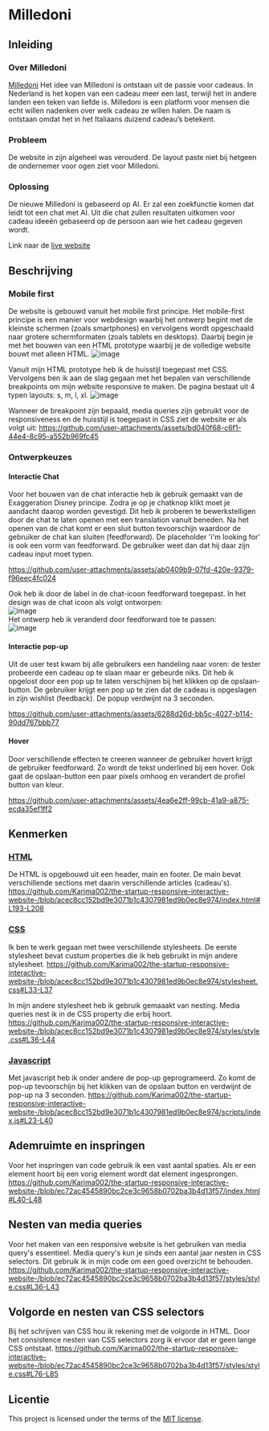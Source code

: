 # Milledoni

## Inleiding
### Over Milledoni
[Milledoni]([URL](https://milledoni.nl/)) Het idee van Milledoni is ontstaan uit de passie voor cadeaus. In Nederland is het kopen van een cadeau meer een last, terwijl het in andere landen een teken van liefde is. Milledoni is een platform voor mensen die echt willen nadenken over welk cadeau ze willen halen. De naam is ontstaan omdat het in het Italiaans duizend cadeau’s betekent.

### Probleem
De website in zijn algeheel was verouderd. De layout paste niet bij hetgeen de ondernemer voor ogen ziet voor Milledoni.


### Oplossing
De nieuwe Milledoni is gebaseerd op AI. Er zal een zoekfunctie komen dat leidt tot een chat met AI. Uit die chat zullen resultaten uitkomen voor cadeau ideeën gebaseerd op de persoon aan wie het cadeau gegeven wordt.

Link naar de [live website](https://karima002.github.io/the-startup-responsive-interactive-website-/)


## Beschrijving

### Mobile first
De website is gebouwd vanuit het mobile first principe. Het mobile-first principe is een manier voor webdesign waarbij het ontwerp begint met de kleinste schermen (zoals smartphones) en vervolgens wordt opgeschaald naar grotere schermformaten (zoals tablets en desktops). Daarbij begin je met het bouwen van een HTML prototype waarbij je de volledige website bouwt met alleen HTML.
![image](https://github.com/user-attachments/assets/b3bc2bb8-851d-4011-af0f-2dfab359a60d)

Vanuit mijn HTML prototype heb ik de huisstijl toegepast met CSS. Vervolgens ben ik aan de slag gegaan met het bepalen van verschillende breakpoints om mijn website responsive te maken. De pagina bestaat uit 4 typen layouts: s, m, l, xl.
![image](https://github.com/user-attachments/assets/e89b94e0-299f-408a-a840-ad786e01e5af)

Wanneer de breakpoint zijn bepaald, media queries zijn gebruikt voor de responsiveness en de huisstijl is toegepast in CSS ziet de website er als volgt uit:
https://github.com/user-attachments/assets/bd040f68-c6f1-44e4-8c95-a552b969fc45

### Ontwerpkeuzes

#### Interactie Chat
Voor het bouwen van de chat interactie heb ik gebruik gemaakt van de Exaggeration Disney principe. Zodra je op je chatknop klikt moet je aandacht daarop worden gevestigd. Dit heb ik proberen te bewerkstelligen door de chat te laten openen met een translation vanuit beneden. Na het openen van de chat komt er een sluit button tevoorschijn waardoor de gebruiker de chat kan sluiten (feedforward). De placeholder 'i'm looking for' is ook een vorm van feedforward. De gebruiker weet dan dat hij daar zijn cadeau input moet typen.


https://github.com/user-attachments/assets/ab0409b9-07fd-420e-9379-f96eec4fc024



Ook heb ik door de label in de chat-icoon feedforward toegepast. In het design was de chat icoon als volgt ontworpen:  
![image](https://github.com/user-attachments/assets/86b3b79b-e7d0-45f5-b6c0-08695be7ca88)  
Het ontwerp heb ik veranderd door feedforward toe te passen:  
![image](https://github.com/user-attachments/assets/30b2c052-66af-4813-923d-055bdb1275b4)


#### Interactie pop-up
Uit de user test kwam bij alle gebruikers een handeling naar voren: de tester probeerde een cadeau op te slaan maar er gebeurde niks. Dit heb ik opgelost door een pop up te laten verschijnen bij het klikken op de opslaan-button. De gebruiker krijgt een pop up te zien dat de cadeau is opgeslagen in zijn wishlist (feedback). De popup verdwijnt na 3 seconden.

https://github.com/user-attachments/assets/6288d26d-bb5c-4027-b114-90dd767bbb77


#### Hover
Door verschillende effecten te creeren wanneer de gebruiker hovert krijgt de gebruiker feedforward. Zo wordt de tekst underlined bij een hover. Ook gaat de opslaan-button een paar pixels omhoog en verandert de profiel button van kleur.

https://github.com/user-attachments/assets/4ea6e2ff-99cb-41a9-a875-ecda35ef1ff2

## Kenmerken

### [HTML](https://github.com/Karima002/the-startup-responsive-interactive-website-/blob/main/index.html)
De HTML is opgebouwd uit een header, main en footer. De main bevat verschillende sections met daarin verschillende articles (cadeau's). 
https://github.com/Karima002/the-startup-responsive-interactive-website-/blob/acec8cc152bd9e3071b1c4307981ed9b0ec8e974/index.html#L193-L208

### [CSS](https://github.com/Karima002/the-startup-responsive-interactive-website-/blob/main/styles/style.css#L36-L44)
Ik ben te werk gegaan met twee verschillende stylesheets. De eerste stylesheet bevat custum properties die ik heb gebruikt in mijn andere stylesheet. 
https://github.com/Karima002/the-startup-responsive-interactive-website-/blob/acec8cc152bd9e3071b1c4307981ed9b0ec8e974/stylesheet.css#L33-L37

In mijn andere stylesheet heb ik gebruik gemaaakt van nesting. Media queries nest ik in de CSS property die erbij hoort. 
https://github.com/Karima002/the-startup-responsive-interactive-website-/blob/acec8cc152bd9e3071b1c4307981ed9b0ec8e974/styles/style.css#L36-L44

### [Javascript](https://github.com/Karima002/the-startup-responsive-interactive-website-/blob/main/scripts/index.js)
Met javascript heb ik onder andere de pop-up geprogrameerd. Zo komt de pop-up tevoorschijn bij het klikken van de opslaan button en verdwijnt de pop-up na 3 seconden.
https://github.com/Karima002/the-startup-responsive-interactive-website-/blob/acec8cc152bd9e3071b1c4307981ed9b0ec8e974/scripts/index.js#L23-L40


## Ademruimte en inspringen
Voor het inspringen van code gebruik ik een vast aantal spaties. Als er een element hoort bij een vorig element wordt dat element ingesprongen.
https://github.com/Karima002/the-startup-responsive-interactive-website-/blob/ec72ac4545890bc2ce3c9658b0702ba3b4d13f57/index.html#L40-L48

## Nesten van media queries
Voor het maken van een responsive website is het gebruiken van media query's essentieel. Media query's kun je sinds een aantal jaar nesten in CSS selectors. Dit gebruik ik in mijn code om een goed overzicht te behouden. 
https://github.com/Karima002/the-startup-responsive-interactive-website-/blob/ec72ac4545890bc2ce3c9658b0702ba3b4d13f57/styles/style.css#L36-L43

## Volgorde en nesten van CSS selectors
Bij het schrijven van CSS hou ik rekening met de volgorde in HTML. Door het consistence nesten van CSS selectors zorg ik ervoor dat er geen lange CSS ontstaat. 
https://github.com/Karima002/the-startup-responsive-interactive-website-/blob/ec72ac4545890bc2ce3c9658b0702ba3b4d13f57/styles/style.css#L76-L85


## Licentie

This project is licensed under the terms of the [MIT license](./LICENSE).


